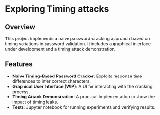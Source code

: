 # Exploring Timing attacks

## Overview
This project implements a naive password-cracking approach based on timing variations in password validation. It includes a graphical interface under development and a timing attack demonstration.

## Features
- **Naive Timing-Based Password Cracker**: Exploits response time differences to infer correct characters.
- **Graphical User Interface (WIP)**: A UI for interacting with the cracking process.
- **Timing Attack Demonstration**: A practical implementation to show the impact of timing leaks.
- **Tests**: Jupyter notebook for running experiments and verifying results.